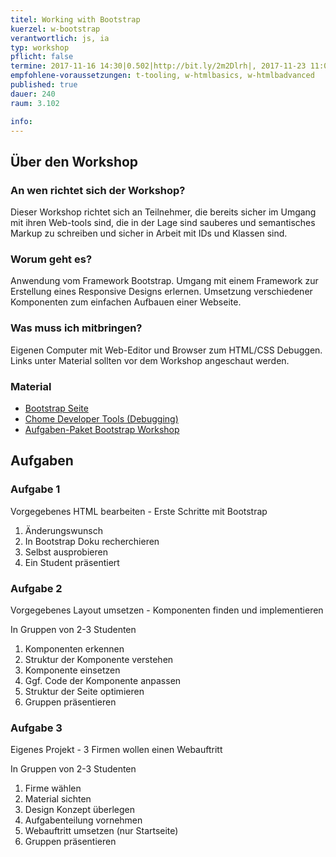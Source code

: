```yaml
---
titel: Working with Bootstrap
kuerzel: w-bootstrap
verantwortlich: js, ia
typ: workshop
pflicht: false
termine: 2017-11-16 14:30|0.502|http://bit.ly/2m2Dlrh|, 2017-11-23 11:00|0.502||
empfohlene-voraussetzungen: t-tooling, w-htmlbasics, w-htmlbadvanced
published: true
dauer: 240
raum: 3.102

info: 
--- 
```


## Über den Workshop

### An wen richtet sich der Workshop?
Dieser Workshop richtet sich an Teilnehmer, die bereits sicher im Umgang mit ihren Web-tools sind, die in der Lage sind sauberes und semantisches Markup zu schreiben und sicher in Arbeit mit IDs und Klassen sind.

### Worum geht es?
Anwendung vom Framework Bootstrap. Umgang mit einem Framework zur Erstellung eines Responsive Designs erlernen. Umsetzung verschiedener Komponenten zum einfachen Aufbauen einer Webseite.

### Was muss ich mitbringen?
Eigenen Computer mit Web-Editor und Browser zum HTML/CSS Debuggen. Links unter Material sollten vor dem Workshop angeschaut werden.

### Material
- [Bootstrap Seite](http://holdirbootstrap.de/)
- [Chome Developer Tools (Debugging)](https://www.youtube.com/watch?v=nV9PLPFTnkE)
- [Aufgaben-Paket Bootstrap Workshop](https://th-koeln.github.io/mi-bachelor-wba1/download/bootstrap-workshop-material/arbeitspaket-bootstrap-workshop.zip)

## Aufgaben

### Aufgabe 1

Vorgegebenes HTML bearbeiten - Erste Schritte mit Bootstrap
1. Änderungswunsch
2. In Bootstrap Doku recherchieren
3. Selbst ausprobieren
4. Ein Student präsentiert


### Aufgabe 2
Vorgegebenes Layout umsetzen - Komponenten finden und implementieren

In Gruppen von 2-3 Studenten

1. Komponenten erkennen
2. Struktur der Komponente verstehen
3. Komponente einsetzen
4. Ggf. Code der Komponente anpassen
5. Struktur der Seite optimieren
6. Gruppen präsentieren

### Aufgabe 3

Eigenes Projekt - 3 Firmen wollen einen Webauftritt

In Gruppen von 2-3 Studenten

1. Firme wählen
2. Material sichten
3. Design Konzept überlegen
4. Aufgabenteilung vornehmen
5. Webauftritt umsetzen (nur Startseite)
6. Gruppen präsentieren
